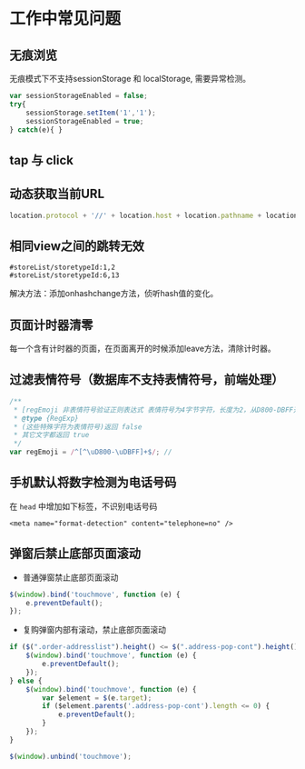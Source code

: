 # 工作中常见问题
## 无痕浏览
无痕模式下不支持sessionStorage 和 localStorage, 需要异常检测。
```javascript
var sessionStorageEnabled = false;
try{
    sessionStorage.setItem('1','1');
    sessionStorageEnabled = true;
} catch(e){ }
```
## tap 与 click

## 动态获取当前URL
```javascript
location.protocol + '//' + location.host + location.pathname + location.hash
```
## 相同view之间的跳转无效
```
#storeList/storetypeId:1,2
#storeList/storetypeId:6,13
```
解决方法：添加onhashchange方法，侦听hash值的变化。
## 页面计时器清零  
每一个含有计时器的页面，在页面离开的时候添加leave方法，清除计时器。
## 过滤表情符号（数据库不支持表情符号，前端处理）
```javascript
/**
 * [regEmoji 非表情符号验证正则表达式 表情符号为4字节字符，长度为2，从D800-DBFF开头的]
 * @type {RegExp}
 * (这些特殊字符为表情符号)返回 false
 * 其它文字都返回 true
 */
var regEmoji = /^[^\uD800-\uDBFF]+$/; //
```
## 手机默认将数字检测为电话号码
在 `head` 中增加如下标签，不识别电话号码
```
<meta name="format-detection" content="telephone=no" />
```
## 弹窗后禁止底部页面滚动
* 普通弹窗禁止底部页面滚动
```javascript
$(window).bind('touchmove', function (e) {
    e.preventDefault();
});
```
* 复购弹窗内部有滚动，禁止底部页面滚动
```javascript
if ($(".order-addresslist").height() <= $(".address-pop-cont").height()) {
    $(window).bind('touchmove', function (e) {
        e.preventDefault();
    });
} else {
    $(window).bind('touchmove', function (e) {
        var $element = $(e.target);
        if ($element.parents('.address-pop-cont').length <= 0) {
            e.preventDefault();
        }
    });
}
```
```javascript
$(window).unbind('touchmove');
```
